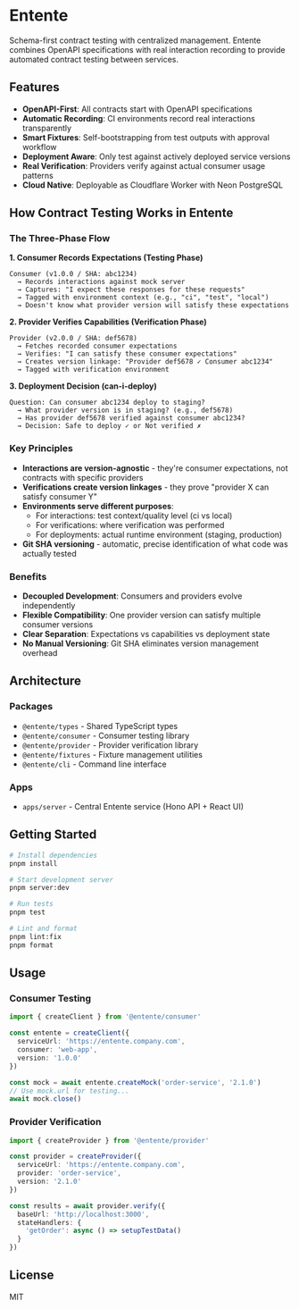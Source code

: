 # Entente

Schema-first contract testing with centralized management. Entente combines OpenAPI specifications with real interaction recording to provide automated contract testing between services.

## Features

- **OpenAPI-First**: All contracts start with OpenAPI specifications
- **Automatic Recording**: CI environments record real interactions transparently
- **Smart Fixtures**: Self-bootstrapping from test outputs with approval workflow
- **Deployment Aware**: Only test against actively deployed service versions
- **Real Verification**: Providers verify against actual consumer usage patterns
- **Cloud Native**: Deployable as Cloudflare Worker with Neon PostgreSQL

## How Contract Testing Works in Entente

### The Three-Phase Flow

**1. Consumer Records Expectations (Testing Phase)**
```
Consumer (v1.0.0 / SHA: abc1234)
  → Records interactions against mock server
  → Captures: "I expect these responses for these requests"
  → Tagged with environment context (e.g., "ci", "test", "local")
  → Doesn't know what provider version will satisfy these expectations
```

**2. Provider Verifies Capabilities (Verification Phase)**
```
Provider (v2.0.0 / SHA: def5678)
  → Fetches recorded consumer expectations
  → Verifies: "I can satisfy these consumer expectations"
  → Creates version linkage: "Provider def5678 ✓ Consumer abc1234"
  → Tagged with verification environment
```

**3. Deployment Decision (can-i-deploy)**
```
Question: Can consumer abc1234 deploy to staging?
  → What provider version is in staging? (e.g., def5678)
  → Has provider def5678 verified against consumer abc1234?
  → Decision: Safe to deploy ✓ or Not verified ✗
```

### Key Principles

- **Interactions are version-agnostic** - they're consumer expectations, not contracts with specific providers
- **Verifications create version linkages** - they prove "provider X can satisfy consumer Y"
- **Environments serve different purposes**:
  - For interactions: test context/quality level (ci vs local)
  - For verifications: where verification was performed
  - For deployments: actual runtime environment (staging, production)
- **Git SHA versioning** - automatic, precise identification of what code was actually tested

### Benefits

- **Decoupled Development**: Consumers and providers evolve independently
- **Flexible Compatibility**: One provider version can satisfy multiple consumer versions
- **Clear Separation**: Expectations vs capabilities vs deployment state
- **No Manual Versioning**: Git SHA eliminates version management overhead

## Architecture

### Packages

- `@entente/types` - Shared TypeScript types
- `@entente/consumer` - Consumer testing library
- `@entente/provider` - Provider verification library
- `@entente/fixtures` - Fixture management utilities
- `@entente/cli` - Command line interface

### Apps

- `apps/server` - Central Entente service (Hono API + React UI)

## Getting Started

```bash
# Install dependencies
pnpm install

# Start development server
pnpm server:dev

# Run tests
pnpm test

# Lint and format
pnpm lint:fix
pnpm format
```

## Usage

### Consumer Testing

```typescript
import { createClient } from '@entente/consumer'

const entente = createClient({
  serviceUrl: 'https://entente.company.com',
  consumer: 'web-app',
  version: '1.0.0'
})

const mock = await entente.createMock('order-service', '2.1.0')
// Use mock.url for testing...
await mock.close()
```

### Provider Verification

```typescript
import { createProvider } from '@entente/provider'

const provider = createProvider({
  serviceUrl: 'https://entente.company.com',
  provider: 'order-service',
  version: '2.1.0'
})

const results = await provider.verify({
  baseUrl: 'http://localhost:3000',
  stateHandlers: {
    'getOrder': async () => setupTestData()
  }
})
```

## License

MIT